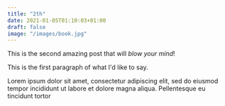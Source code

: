 ```yaml
---
title: "2th"
date: 2021-01-05T01:10:03+01:00
draft: false
image: "/images/book.jpg"
---
```



This is the second amazing post that will *blow your mind*!

This is the first paragraph of what I'd like to say.

Lorem ipsum dolor sit amet, consectetur adipiscing elit, sed do eiusmod tempor 
incididunt ut labore et dolore magna aliqua. Pellentesque eu tincidunt tortor 